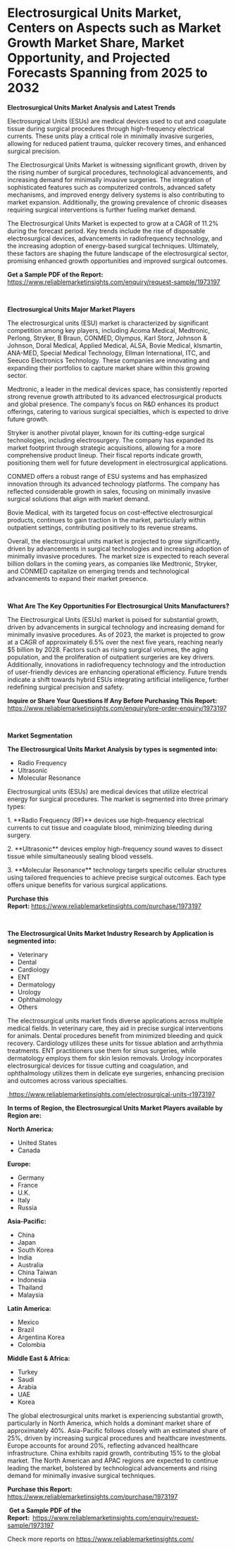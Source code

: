 <p><h1>Electrosurgical Units Market, Centers on Aspects such as Market Growth Market Share, Market Opportunity, and Projected Forecasts Spanning from 2025 to 2032</h1></p><p><strong>Electrosurgical Units Market Analysis and Latest Trends</strong></p>
<p><p>Electrosurgical Units (ESUs) are medical devices used to cut and coagulate tissue during surgical procedures through high-frequency electrical currents. These units play a critical role in minimally invasive surgeries, allowing for reduced patient trauma, quicker recovery times, and enhanced surgical precision. </p><p>The Electrosurgical Units Market is witnessing significant growth, driven by the rising number of surgical procedures, technological advancements, and increasing demand for minimally invasive surgeries. The integration of sophisticated features such as computerized controls, advanced safety mechanisms, and improved energy delivery systems is also contributing to market expansion. Additionally, the growing prevalence of chronic diseases requiring surgical interventions is further fueling market demand.</p><p>The Electrosurgical Units Market is expected to grow at a CAGR of 11.2% during the forecast period. Key trends include the rise of disposable electrosurgical devices, advancements in radiofrequency technology, and the increasing adoption of energy-based surgical techniques. Ultimately, these factors are shaping the future landscape of the electrosurgical sector, promising enhanced growth opportunities and improved surgical outcomes.</p></p>
<p><strong>Get a Sample PDF of the Report:&nbsp;</strong> <a href="https://www.reliablemarketinsights.com/enquiry/request-sample/1973197?utm_campaign=3212&utm_medium=2&utm_source=Github&utm_content=ia&utm_term=04032025&utm_id=electrosurgical-units">https://www.reliablemarketinsights.com/enquiry/request-sample/1973197</a></p>
<p>&nbsp;</p>
<p><strong>Electrosurgical Units Major Market Players</strong></p>
<p><p>The electrosurgical units (ESU) market is characterized by significant competition among key players, including Acoma Medical, Medtronic, Perlong, Stryker, B Braun, CONMED, Olympus, Karl Storz, Johnson & Johnson, Doral Medical, Applied Medical, ALSA, Bovie Medical, klsmartin, ANA-MED, Special Medical Technology, Ellman International, ITC, and Seeuco Electronics Technology. These companies are innovating and expanding their portfolios to capture market share within this growing sector.</p><p>Medtronic, a leader in the medical devices space, has consistently reported strong revenue growth attributed to its advanced electrosurgical products and global presence. The company’s focus on R&D enhances its product offerings, catering to various surgical specialties, which is expected to drive future growth.</p><p>Stryker is another pivotal player, known for its cutting-edge surgical technologies, including electrosurgery. The company has expanded its market footprint through strategic acquisitions, allowing for a more comprehensive product lineup. Their fiscal reports indicate growth, positioning them well for future development in electrosurgical applications.</p><p>CONMED offers a robust range of ESU systems and has emphasized innovation through its advanced technology platforms. The company has reflected considerable growth in sales, focusing on minimally invasive surgical solutions that align with market demand.</p><p>Bovie Medical, with its targeted focus on cost-effective electrosurgical products, continues to gain traction in the market, particularly within outpatient settings, contributing positively to its revenue streams.</p><p>Overall, the electrosurgical units market is projected to grow significantly, driven by advancements in surgical technologies and increasing adoption of minimally invasive procedures. The market size is expected to reach several billion dollars in the coming years, as companies like Medtronic, Stryker, and CONMED capitalize on emerging trends and technological advancements to expand their market presence.</p></p>
<p>&nbsp;</p>
<p><strong>What Are The Key Opportunities For Electrosurgical Units Manufacturers?</strong></p>
<p><p>The Electrosurgical Units (ESUs) market is poised for substantial growth, driven by advancements in surgical technology and increasing demand for minimally invasive procedures. As of 2023, the market is projected to grow at a CAGR of approximately 6.5% over the next five years, reaching nearly $5 billion by 2028. Factors such as rising surgical volumes, the aging population, and the proliferation of outpatient surgeries are key drivers. Additionally, innovations in radiofrequency technology and the introduction of user-friendly devices are enhancing operational efficiency. Future trends indicate a shift towards hybrid ESUs integrating artificial intelligence, further redefining surgical precision and safety.</p></p>
<p><strong>Inquire or Share Your Questions If Any Before Purchasing This Report:</strong> <a href="https://www.reliablemarketinsights.com/enquiry/pre-order-enquiry/1973197?utm_campaign=3212&utm_medium=2&utm_source=Github&utm_content=ia&utm_term=04032025&utm_id=electrosurgical-units">https://www.reliablemarketinsights.com/enquiry/pre-order-enquiry/1973197</a></p>
<p>&nbsp;</p>
<p><strong>Market Segmentation</strong></p>
<p><strong>The Electrosurgical Units Market Analysis by types is segmented into:</strong></p>
<p><ul><li>Radio Frequency</li><li>Ultrasonic</li><li>Molecular Resonance</li></ul></p>
<p><p>Electrosurgical units (ESUs) are medical devices that utilize electrical energy for surgical procedures. The market is segmented into three primary types: </p><p>1. **Radio Frequency (RF)** devices use high-frequency electrical currents to cut tissue and coagulate blood, minimizing bleeding during surgery.</p><p>2. **Ultrasonic** devices employ high-frequency sound waves to dissect tissue while simultaneously sealing blood vessels.</p><p>3. **Molecular Resonance** technology targets specific cellular structures using tailored frequencies to achieve precise surgical outcomes. Each type offers unique benefits for various surgical applications.</p></p>
<p><strong>Purchase this Report:&nbsp;</strong><a href="https://www.reliablemarketinsights.com/purchase/1973197?utm_campaign=3212&utm_medium=2&utm_source=Github&utm_content=ia&utm_term=04032025&utm_id=electrosurgical-units">https://www.reliablemarketinsights.com/purchase/1973197</a></p>
<p>&nbsp;</p>
<p><strong>The Electrosurgical Units Market Industry Research by Application is segmented into:</strong></p>
<p><ul><li>Veterinary</li><li>Dental</li><li>Cardiology</li><li>ENT</li><li>Dermatology</li><li>Urology</li><li>Ophthalmology</li><li>Others</li></ul></p>
<p><p>The electrosurgical units market finds diverse applications across multiple medical fields. In veterinary care, they aid in precise surgical interventions for animals. Dental procedures benefit from minimized bleeding and quick recovery. Cardiology utilizes these units for tissue ablation and arrhythmia treatments. ENT practitioners use them for sinus surgeries, while dermatology employs them for skin lesion removals. Urology incorporates electrosurgical devices for tissue cutting and coagulation, and ophthalmology utilizes them in delicate eye surgeries, enhancing precision and outcomes across various specialties.</p></p>
<p><a href="https://www.reliablemarketinsights.com/electrosurgical-units-r1973197?utm_campaign=3212&utm_medium=2&utm_source=Github&utm_content=ia&utm_term=04032025&utm_id=electrosurgical-units">&nbsp;https://www.reliablemarketinsights.com/electrosurgical-units-r1973197</a></p>
<p><strong>In terms of Region, the Electrosurgical Units Market Players available by Region are:</strong></p>
<p>
    <p> <strong> North America: </strong>
        <ul>
            <li>United States</li>
            <li>Canada</li>
        </ul>
        </p> 
    <p> <strong> Europe: </strong>
        <ul>
            <li>Germany</li>
            <li>France</li>
            <li>U.K.</li>
            <li>Italy</li>
            <li>Russia</li>
        </ul>
        </p> 
    <p> <strong> Asia-Pacific: </strong>
        <ul>
            <li>China</li>
            <li>Japan</li>
            <li>South Korea</li>
            <li>India</li>
            <li>Australia</li>
            <li>China Taiwan</li>
            <li>Indonesia</li>
            <li>Thailand</li>
            <li>Malaysia</li>
        </ul>
        </p> 
    <p> <strong> Latin America: </strong>
        <ul>
            <li>Mexico</li>
            <li>Brazil</li>
            <li>Argentina Korea</li>
            <li>Colombia</li>
        </ul>
        </p> 
    <p> <strong> Middle East & Africa: </strong>
        <ul>
            <li>Turkey</li>
            <li>Saudi</li>
            <li>Arabia</li>
            <li>UAE</li>
            <li>Korea</li>
        </ul>
    </p>
    </p>
<p><p>The global electrosurgical units market is experiencing substantial growth, particularly in North America, which holds a dominant market share of approximately 40%. Asia-Pacific follows closely with an estimated share of 25%, driven by increasing surgical procedures and healthcare investments. Europe accounts for around 20%, reflecting advanced healthcare infrastructure. China exhibits rapid growth, contributing 15% to the global market. The North American and APAC regions are expected to continue leading the market, bolstered by technological advancements and rising demand for minimally invasive surgical techniques.</p></p>
<p><strong>Purchase this Report: </strong><a href="https://www.reliablemarketinsights.com/purchase/1973197?utm_campaign=3212&utm_medium=2&utm_source=Github&utm_content=ia&utm_term=04032025&utm_id=electrosurgical-units">https://www.reliablemarketinsights.com/purchase/1973197</a></p>
<p>&nbsp;<strong>Get a Sample PDF of the Report:&nbsp;&nbsp;</strong><a href="https://www.reliablemarketinsights.com/enquiry/request-sample/1973197?utm_campaign=3212&utm_medium=2&utm_source=Github&utm_content=ia&utm_term=04032025&utm_id=electrosurgical-units">https://www.reliablemarketinsights.com/enquiry/request-sample/1973197</a></p>
<p><strong></strong></p>
<p>Check more reports on <a href="https://www.reliablemarketinsights.com/?utm_campaign=3212&utm_medium=2&utm_source=Github&utm_content=ia&utm_term=04032025&utm_id=electrosurgical-units">https://www.reliablemarketinsights.com/</a></p>